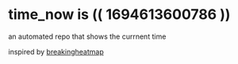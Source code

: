 # time_now is (( 1694613600786 ))

an automated repo that shows the currnent time

inspired by [breakingheatmap](https://github.com/breakingheatmap/breakingheatmap)